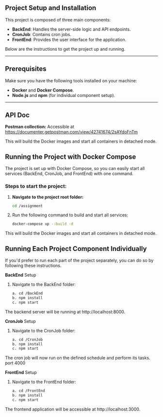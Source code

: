 ## Project Setup and Installation

This project is composed of three main components:

- **BackEnd**: Handles the server-side logic and API endpoints.
- **CronJob**: Contains cron jobs.
- **FrontEnd**: Provides the user interface for the application.

Below are the instructions to get the project up and running.

---

## Prerequisites

Make sure you have the following tools installed on your machine:

- **Docker** and **Docker Compose**.
- **Node.js** and **npm** (for individual component setup).

---

## API Doc
**Postman collection:**
 Accessible at  https://documenter.getpostman.com/view/42741674/2sAYdoFnTm


This will build the Docker images and start all containers in detached mode.

## Running the Project with Docker Compose

The project is set up with Docker Compose, so you can easily start all services (BackEnd, CronJob, and FrontEnd) with one command.

### Steps to start the project:

1. **Navigate to the project root folder:**

   ```bash
   cd /assignment

2. Run the following command to build and start all services:
   ```bash
   docker-compose up --build -d

This will build the Docker images and start all containers in detached mode.


## Running Each Project Component Individually

If you'd prefer to run each part of the project separately, you can do so by following these instructions.

**BackEnd** Setup

1. Navigate to the BackEnd folder:
 
    ```bash
   a. cd /BackEnd
   b. npm install
   c. npm start

The backend server will be running at http://localhost:8000.


**CronJob** Setup

1. Navigate to the CronJob folder:
 
    ```bash
   a. cd /CronJob
   b. npm install
   c. npm start

The cron job will now run on the defined schedule and perform its tasks. port 4000

**FrontEnd** Setup

1. Navigate to the FrontEnd folder:
 
    ```bash
   a. cd /FrontEnd
   b. npm install
   c. npm start

The frontend application will be accessible at http://localhost:3000.


